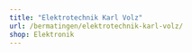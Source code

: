 ```yaml
---
title: "Elektrotechnik Karl Volz"
url: /bermatingen/elektrotechnik-karl-volz/
shop: Elektronik
---
```

